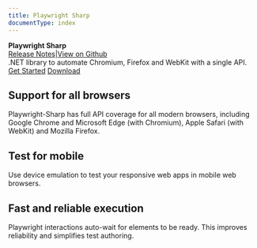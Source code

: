 ```yaml
---
title: Playwright Sharp
documentType: index
---
```

<style type="text/css">
footer{
  position: relative;
}
</style>

<div class="hero">
  <div class="wrap">
    <div class="text">
      <strong>Playwright Sharp</strong>
    </div>
    <div class="buttons-unit-small">
      <a class="version-link" href="https://github.com/microsoft/playwright-sharp/releases">Release Notes</a><span>|</span><a class="github-link" href="https://github.com/microsoft/playwright-sharp">View on Github</a>
    </div>
    <div class="minitext">
    .NET library to automate Chromium, Firefox and WebKit with a single API.
    </div>
    <div class="buttons-unit">
      <a href="documentation/index.md" class="button"><i class="glyphicon glyphicon-send"></i>Get Started</a>
      <a href="https://github.com/microsoft/playwright-sharp/releases" class="button"><i class="glyphicon glyphicon-download"></i>Download</a>
    </div>
  </div>
</div>
<div class="key-section">
  <div class="container">
    <div class="row">
      <div class="col-md-8 col-md-offset-2 text-center">
        <i class="glyphicon glyphicon-globe"></i>
        <section>
            <h2>Support for all browsers</h2>
          <p class="lead">Playwright-Sharp has full API coverage for all modern browsers, including Google Chrome and Microsoft Edge (with Chromium), Apple Safari (with WebKit) and Mozilla Firefox.</p>
        </section>
      </div>
    </div>
  </div>
</div>
<div class="counter-key-section">
  <div class="container">
    <div class="row">
      <div class="col-md-8 col-md-offset-2 text-center">
        <i class="glyphicon glyphicon-phone"></i>
        <section>
            <h2>Test for mobile</h2>
          <p class="lead">Use device emulation to test your responsive web apps in mobile web browsers.</p>
        </section>
      </div>
    </div>
  </div>
</div>
<div class="key-section">
  <div class="container">
    <div class="row">
        <div class="col-md-8 col-md-offset-2 text-center">
            <i class="glyphicon glyphicon-ok"></i>
            <section>
                <h2>Fast and reliable execution</h2>
            <p class="lead">Playwright interactions auto-wait for elements to be ready. This improves reliability and simplifies test authoring.</p>
            </section>
        </div>
        </div>
    </div>
  </div>
</div>